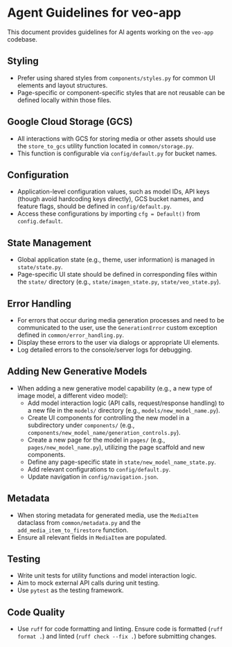 # Agent Guidelines for veo-app

This document provides guidelines for AI agents working on the `veo-app` codebase.

## Styling
- Prefer using shared styles from `components/styles.py` for common UI elements and layout structures.
- Page-specific or component-specific styles that are not reusable can be defined locally within those files.

## Google Cloud Storage (GCS)
- All interactions with GCS for storing media or other assets should use the `store_to_gcs` utility function located in `common/storage.py`.
- This function is configurable via `config/default.py` for bucket names.

## Configuration
- Application-level configuration values, such as model IDs, API keys (though avoid hardcoding keys directly), GCS bucket names, and feature flags, should be defined in `config/default.py`.
- Access these configurations by importing `cfg = Default()` from `config.default`.

## State Management
- Global application state (e.g., theme, user information) is managed in `state/state.py`.
- Page-specific UI state should be defined in corresponding files within the `state/` directory (e.g., `state/imagen_state.py`, `state/veo_state.py`).

## Error Handling
- For errors that occur during media generation processes and need to be communicated to the user, use the `GenerationError` custom exception defined in `common/error_handling.py`.
- Display these errors to the user via dialogs or appropriate UI elements.
- Log detailed errors to the console/server logs for debugging.

## Adding New Generative Models
- When adding a new generative model capability (e.g., a new type of image model, a different video model):
    - Add model interaction logic (API calls, request/response handling) to a new file in the `models/` directory (e.g., `models/new_model_name.py`).
    - Create UI components for controlling the new model in a subdirectory under `components/` (e.g., `components/new_model_name/generation_controls.py`).
    - Create a new page for the model in `pages/` (e.g., `pages/new_model_name.py`), utilizing the page scaffold and new components.
    - Define any page-specific state in `state/new_model_name_state.py`.
    - Add relevant configurations to `config/default.py`.
    - Update navigation in `config/navigation.json`.

## Metadata
- When storing metadata for generated media, use the `MediaItem` dataclass from `common/metadata.py` and the `add_media_item_to_firestore` function.
- Ensure all relevant fields in `MediaItem` are populated.

## Testing
- Write unit tests for utility functions and model interaction logic.
- Aim to mock external API calls during unit testing.
- Use `pytest` as the testing framework.

## Code Quality
- Use `ruff` for code formatting and linting. Ensure code is formatted (`ruff format .`) and linted (`ruff check --fix .`) before submitting changes.
